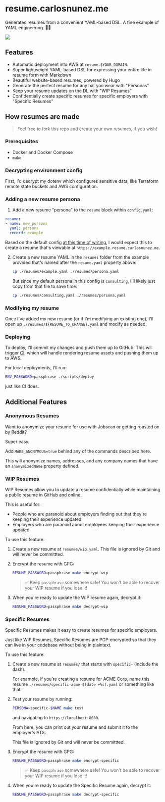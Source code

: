 # resume.carlosnunez.me

Generates resumes from a convenient YAML-based DSL. A fine example of YAML
engineering. 👷🏾

![](https://github.com/carlosonunez/resume.carlosnunez.me/blob/main/assets/screenshot.png|width=50)

## Features

- Automatic deployment into AWS at `resume.$YOUR_DOMAIN`.
- Super lightweight YAML-based DSL for expressing your entire life in resume
  form with Markdown
- Beautiful website-based resumes, powered by Hugo
- Generate the perfect resume for any hat you wear with "Personas"
- Keep your resume updates on the DL with "WIP Resumes"
- Confidentially create specific resumes for specific employers with
  "Specific Resumes"

## How resumes are made

> Feel free to fork this repo and create your own resumes, if you wish!

### Prerequisites

- Docker and Docker Compose
- `make`

### Decrypting environment config

First, I'd decrypt my dotenv which configures sensitive data, like
Terraform remote state buckets and AWS configuration.

### Adding a new resume persona

1. Add a new resume "persona" to the `resume` block within `config.yaml`:

  ```yaml
  resume:
  - name: new_persona
    yaml: persona
    record: example
  ```

  Based on the default config [at this time of
  writing](https://github.com/carlosonunez/resume.carlosnunez.me/blob/main/config.yaml),
  I would expect this to create a resume that's viewable at
  `https://example.resume.carlosnunez.me`.

2. Create a new resume YAML in the `resumes` folder from the example
   provided that's named after the `resume.yaml` property above:

   ```sh
   cp ./resumes/example.yaml ./resumes/persona.yaml
   ```

   But since my default persona in this config is `consulting`, I'll
   likely just copy from that file to save time:

   ```sh
   cp ./resumes/consulting.yaml ./resumes/persona.yaml
   ```

### Modifying my resume

Once I've added my new resume (or if I'm modifying an existing one),
I'll open up `./resumes/${RESUME_TO_CHANGE}.yaml` and modify as needed.

### Deploying

To deploy, I'll commit my changes and push them up to GitHub. This will
trigger [CI](./.github/workflows/main.yml), which will handle rendering
resume assets and pushing them up to AWS.

For local deployments, I'll run:

```sh
ENV_PASSWORD=passphrase ./scripts/deploy
```

just like CI does.

## Additional Features

### Anonymous Resumes

Want to anonymize your resume for use with Jobscan or getting roasted on by
Reddit?

Super easy.

Add `MAKE_ANONYMOUS=true` behind any of the commands described here.

This will anonymize names, addresses, and any company names that have
an `anonymizedName` property defined.

### WIP Resumes

WIP Resumes allow you to update a resume confidentially while maintaining a
public resume in GitHub and online.

This is useful for:

- People who are paranoid about employers finding out that they're keeping their
  experience updated
- Employers who are paranoid about employees keeping their experience updated

To use this feature:

1. Create a new resume at `resumes/wip.yaml`. This file is ignored by Git and
   will never be committted.
2. Encrypt the resume with GPG:

   ```sh
   RESUME_PASSWORD=passphrase make encrypt-wip
   ```

   > ✅ Keep `passphrase` somewhere safe! You won't be able to
   > recover your WIP resume if you lose it!

3. When you're ready to update the WIP resume again, decrypt it:

   ```sh
   RESUME_PASSWORD=passphrase make decrypt-wip
   ```

### Specific Resumes

Specific Resumes makes it easy to create resumes for specific employers.

Just like WIP Resumes, Specific Resumes are PGP-encrypted so that they can live
in your codebase without being in plaintext.

To use this feature:

1. Create a new resume at `resumes/` that starts with `specific-` (include the
   dash).

   For example, if you're creating a resume for ACME Corp, name this resume
   `./resumes/specific-acme-$(date +%s).yaml` or something like that.

2. Test your resume by running:

    ```sh
    PERSONA=specific-$NAME make test
    ```

    and navigating to `https://localhost:8080`.

    From here, you can print out your resume and submit it to the
    employer's ATS.

   This file is ignored by Git and will never be committted.
3. Encrypt the resume with GPG:

   ```sh
   RESUME_PASSWORD=passphrase make encrypt-specific
   ```

   > ✅ Keep `passphrase` somewhere safe! You won't be able to
   > recover your WIP resume if you lose it!

3. When you're ready to update the Specific Resume again, decrypt it:

   ```sh
   RESUME_PASSWORD=passphrase make decrypt-specific
   ```
